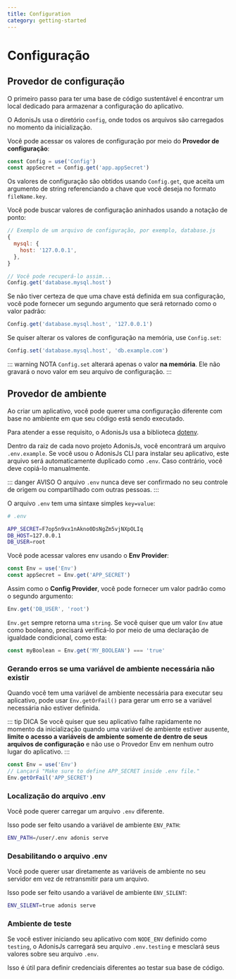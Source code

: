 ```yaml
---
title: Configuration
category: getting-started
---
```


# Configuração

## Provedor de configuração

O primeiro passo para ter uma base de código sustentável é encontrar um local dedicado para armazenar a configuração do aplicativo.

O AdonisJs usa o diretório `config`, onde todos os arquivos são carregados no momento da inicialização.

Você pode acessar os valores de configuração por meio do **Provedor de configuração**:

```js
const Config = use('Config')
const appSecret = Config.get('app.appSecret')
```

Os valores de configuração são obtidos usando `Config.get`, que aceita um argumento de string referenciando a chave que você deseja no formato `fileName.key`.

Você pode buscar valores de configuração aninhados usando a notação de ponto:

```js
// Exemplo de um arquivo de configuração, por exemplo, database.js
{
  mysql: {
    host: '127.0.0.1',
  },
}

// Você pode recuperá-lo assim...
Config.get('database.mysql.host')
```

Se não tiver certeza de que uma chave está definida em sua configuração, você pode fornecer um segundo argumento que será retornado como o valor padrão:

```js
Config.get('database.mysql.host', '127.0.0.1')
```

Se quiser alterar os valores de configuração na memória, use `Config.set`:

```js
Config.set('database.mysql.host', 'db.example.com')
```

::: warning NOTA
`Config.set` alterará apenas o valor **na memória**. Ele não gravará o novo valor em seu arquivo de configuração.
:::

## Provedor de ambiente

Ao criar um aplicativo, você pode querer uma configuração diferente com base no ambiente em que seu código está sendo executado.

Para atender a esse requisito, o AdonisJs usa a biblioteca [dotenv](https://github.com/motdotla/dotenv).

Dentro da raiz de cada novo projeto AdonisJs, você encontrará um arquivo `.env.example`.
Se você usou o AdonisJs CLI para instalar seu aplicativo, este arquivo será automaticamente duplicado como `.env`. Caso contrário, você deve copiá-lo manualmente.

::: danger AVISO
O arquivo `.env` nunca deve ser confirmado no seu controle de origem ou compartilhado com outras pessoas.
:::

O arquivo `.env` tem uma sintaxe simples `key=value`:

```bash
# .env

APP_SECRET=F7op5n9vx1nAkno0DsNgZm5vjNXpOLIq
DB_HOST=127.0.0.1
DB_USER=root
```

Você pode acessar valores env usando o **Env Provider**:

```js
const Env = use('Env')
const appSecret = Env.get('APP_SECRET')
```

Assim como o **Config Provider**, você pode fornecer um valor padrão como o segundo argumento:

```js
Env.get('DB_USER', 'root')
```

`Env.get` sempre retorna uma `string`. Se você quiser que um valor `Env` atue como booleano, precisará verificá-lo por meio de uma declaração de igualdade condicional, como esta:

```js
const myBoolean = Env.get('MY_BOOLEAN') === 'true'
```

### Gerando erros se uma variável de ambiente necessária não existir

Quando você tem uma variável de ambiente necessária para executar seu aplicativo, pode usar `Env.getOrFail()` para gerar um erro se a variável necessária não estiver definida.

::: tip DICA
Se você quiser que seu aplicativo falhe rapidamente no momento da inicialização quando uma variável de ambiente estiver ausente, **limite o acesso a variáveis ​​de ambiente somente de dentro de seus arquivos de configuração** e não use o Provedor Env em nenhum outro lugar do aplicativo.
:::

```js
const Env = use('Env')
// Lançará "Make sure to define APP_SECRET inside .env file."
Env.getOrFail('APP_SECRET')
```

### Localização do arquivo .env

Você pode querer carregar um arquivo `.env` diferente.

Isso pode ser feito usando a variável de ambiente `ENV_PATH`:

```bash
ENV_PATH=/user/.env adonis serve
```

### Desabilitando o arquivo .env

Você pode querer usar diretamente as variáveis ​​de ambiente no seu servidor em vez de retransmitir para um arquivo.

Isso pode ser feito usando a variável de ambiente `ENV_SILENT`:

```bash
ENV_SILENT=true adonis serve
```

### Ambiente de teste

Se você estiver iniciando seu aplicativo com `NODE_ENV` definido como `testing`, o AdonisJs carregará seu arquivo `.env.testing` e mesclará seus valores sobre seu arquivo `.env`.

Isso é útil para definir credenciais diferentes ao testar sua base de código.
